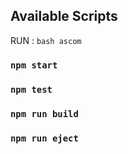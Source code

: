 

## Available Scripts
RUN :
`bash ascom`
### `npm start`
### `npm test`
### `npm run build`
### `npm run eject`

